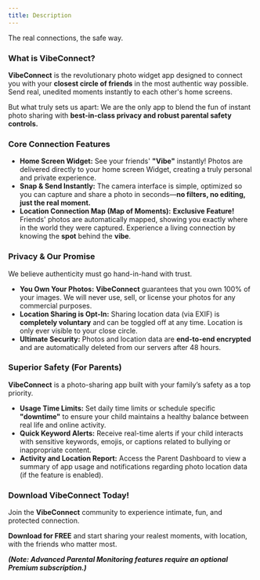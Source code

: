```yaml
---
title: Description
---
```


The real connections, the safe way.

### What is VibeConnect?

**VibeConnect** is the revolutionary photo widget app designed to connect you with your **closest circle of friends** in the most authentic way possible. Send real, unedited moments instantly to each other's home screens.

But what truly sets us apart: We are the only app to blend the fun of instant photo sharing with **best-in-class privacy and robust parental safety controls.**

### Core Connection Features

- **Home Screen Widget:** See your friends' **"Vibe"** instantly! Photos are delivered directly to your home screen Widget, creating a truly personal and private experience.
- **Snap & Send Instantly:** The camera interface is simple, optimized so you can capture and share a photo in seconds—**no filters, no editing, just the real moment.**
- **Location Connection Map (Map of Moments):** **Exclusive Feature!** Friends' photos are automatically mapped, showing you exactly where in the world they were captured. Experience a living connection by knowing the **spot** behind the **vibe**.

### Privacy & Our Promise

We believe authenticity must go hand-in-hand with trust.

- **You Own Your Photos:** **VibeConnect** guarantees that you own 100% of your images. We will never use, sell, or license your photos for any commercial purposes.
- **Location Sharing is Opt-In:** Sharing location data (via EXIF) is **completely voluntary** and can be toggled off at any time. Location is only ever visible to your close circle.
- **Ultimate Security:** Photos and location data are **end-to-end encrypted** and are automatically deleted from our servers after 48 hours.

### Superior Safety (For Parents)

**VibeConnect** is a photo-sharing app built with your family’s safety as a top priority.

- **Usage Time Limits:** Set daily time limits or schedule specific **"downtime"** to ensure your child maintains a healthy balance between real life and online activity.
- **Quick Keyword Alerts:** Receive real-time alerts if your child interacts with sensitive keywords, emojis, or captions related to bullying or inappropriate content.
- **Activity and Location Report:** Access the Parent Dashboard to view a summary of app usage and notifications regarding photo location data (if the feature is enabled).

### Download VibeConnect Today!

Join the **VibeConnect** community to experience intimate, fun, and protected connection.

**Download for FREE** and start sharing your realest moments, with location, with the friends who matter most.

**_(Note: Advanced Parental Monitoring features require an optional Premium subscription.)_**
